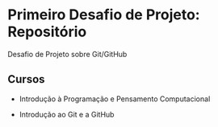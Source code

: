 # Primeiro Desafio de Projeto: Repositório

Desafio de Projeto sobre Git/GitHub

## Cursos

- Introdução à Programação e Pensamento Computacional

- Introdução ao Git e a GitHub
